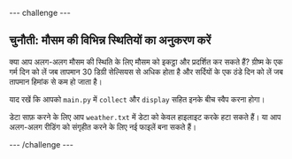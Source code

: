 --- challenge ---

## चुनौती: मौसम की विभिन्न स्थितियों का अनुकरण करें

क्या आप अलग-अलग मौसम की स्थिति के लिए मौसम को इकट्ठा और प्रदर्शित कर सकते हैं? ग्रीष्म के एक गर्म दिन को लें जब तापमान 30 डिग्री सेल्सियस से अधिक होता है और सर्दियों के एक ठंडे दिन को लें जब तापमान हिमांक से कम हो जाता है।

याद रखें कि आपको `main.py` में `collect` और `display` सहित इनके बीच स्वैप करना होगा।

डेटा साफ़ करने के लिए आप `weather.txt` में डेटा को केवल हाइलाइट करके हटा सकते हैं। या आप अलग-अलग रीडिंग को संगृहीत करने के लिए नई फाइलें बना सकते हैं।

--- /challenge ---